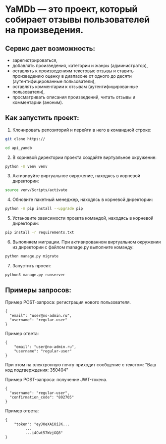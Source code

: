 # YaMDb — это проект, который собирает отзывы пользователей на произведения.

## Сервис дает возможность:
- зарегистрироваться,
- добавлять произведения, категории и жанры (администратор),
- оставлять к произведениям текстовые отзывы и ставить произведению оценку в диапазоне от одного до десяти (аутентифицированные пользователи),
- оставлять комментарии к отзывам (аутентифицированные пользователи),
- просматривать описания произведений, читать отзывы и комментарии (аноним).


## Как запустить проект:

1. Клонировать репозиторий и перейти в него в командной строке:
```sh
git clone https://
```
```sh
cd api_yamdb
```
2. В корневой директории проекта создайте виртуальное окружение:
```sh
python -m venv venv
```
3. Активируйте виртуальное окружение, находясь в корневой директории:
```sh
source venv/Scripts/activate
```
4. Обновите пакетный менеджер, находясь в корневой директории:
```sh
python -m pip install --upgrade pip
```
5. Установите зависимости проекта командой, находясь в корневой директории:
```sh
pip install -r requirements.txt
```
6. Выполняем миграции. При активированном виртуальном окружении из директории с файлом manage.py выполните команду:
```sh
python manage.py migrate
```
7. Запустить проект:
```sh
python3 manage.py runserver
```


## Примеры запросов:
Пример POST-запроса: регистрация нового пользователя.
```
{
  "email": "user@no-admin.ru",
  "username": "regular-user"
}
```
Пример ответа:
```
{
    "email": "user@no-admin.ru",
    "username": "regular-user"
}
```
При этом на электронную почту приходит сообщение с текстом: "Ваш код подтверждения: 350404"


Пример POST-запроса: получение JWT-токена.
```
{
  "username": "regular-user",
  "confirmation_code": "802705"
}
```
Пример ответа:
```
{
    "token": "eyJ0eXAiOiJK...
         ...
         ...i4Cwt57WzjGQ8"
}




